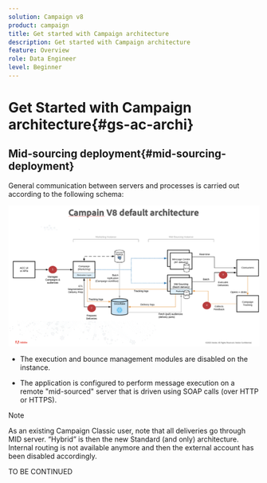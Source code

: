```yaml
---
solution: Campaign v8
product: campaign
title: Get started with Campaign architecture
description: Get started with Campaign architecture
feature: Overview
role: Data Engineer
level: Beginner
---
```


# Get Started with Campaign architecture{#gs-ac-archi}

## Mid-sourcing deployment{#mid-sourcing-deployment}

General communication between servers and processes is carried out according to the following schema:

![](assets/architecture.png) 

* The execution and bounce management modules are disabled on the instance.

* The application is configured to perform message execution on a remote "mid-sourced" server that is driven using SOAP calls (over HTTP or HTTPS).

>[!NOTE]
>
> As an existing Campaign Classic user, note that all deliveries go through MID server. “Hybrid” is then the new Standard (and only) architecture.
> Internal routing is not available anymore and then the external account has been disabled accordingly.
>


TO BE CONTINUED
